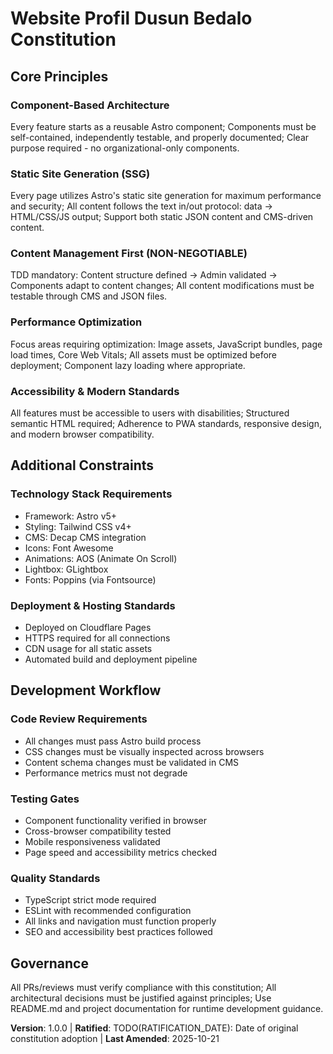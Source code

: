 <!--
Sync Impact Report:
- Version change: 1.0.0 → 1.0.0 (no functional change, just populating template)
- List of modified principles: None (populating template values)
- Added sections: All sections (populating template)
- Removed sections: None
- Templates requiring updates: N/A (✅ updated / ⚠ pending)
- Follow-up TODOs: None
-->

# Website Profil Dusun Bedalo Constitution

## Core Principles

### Component-Based Architecture
Every feature starts as a reusable Astro component; Components must be self-contained, independently testable, and properly documented; Clear purpose required - no organizational-only components.

### Static Site Generation (SSG)
Every page utilizes Astro's static site generation for maximum performance and security; All content follows the text in/out protocol: data → HTML/CSS/JS output; Support both static JSON content and CMS-driven content.

### Content Management First (NON-NEGOTIABLE)
TDD mandatory: Content structure defined → Admin validated → Components adapt to content changes; All content modifications must be testable through CMS and JSON files.

### Performance Optimization
Focus areas requiring optimization: Image assets, JavaScript bundles, page load times, Core Web Vitals; All assets must be optimized before deployment; Component lazy loading where appropriate.

### Accessibility & Modern Standards
All features must be accessible to users with disabilities; Structured semantic HTML required; Adherence to PWA standards, responsive design, and modern browser compatibility.

## Additional Constraints

### Technology Stack Requirements
- Framework: Astro v5+
- Styling: Tailwind CSS v4+ 
- CMS: Decap CMS integration
- Icons: Font Awesome
- Animations: AOS (Animate On Scroll)
- Lightbox: GLightbox
- Fonts: Poppins (via Fontsource)

### Deployment & Hosting Standards
- Deployed on Cloudflare Pages
- HTTPS required for all connections
- CDN usage for all static assets
- Automated build and deployment pipeline

## Development Workflow

### Code Review Requirements
- All changes must pass Astro build process
- CSS changes must be visually inspected across browsers
- Content schema changes must be validated in CMS
- Performance metrics must not degrade

### Testing Gates
- Component functionality verified in browser
- Cross-browser compatibility tested
- Mobile responsiveness validated
- Page speed and accessibility metrics checked

### Quality Standards
- TypeScript strict mode required
- ESLint with recommended configuration
- All links and navigation must function properly
- SEO and accessibility best practices followed

## Governance

All PRs/reviews must verify compliance with this constitution; All architectural decisions must be justified against principles; Use README.md and project documentation for runtime development guidance.

**Version**: 1.0.0 | **Ratified**: TODO(RATIFICATION_DATE): Date of original constitution adoption | **Last Amended**: 2025-10-21